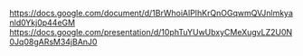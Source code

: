 https://docs.google.com/document/d/1BrWhoiAlPIhKrQnOGqwmQVJnlmkyanld0Ykj0p44eGM
https://docs.google.com/presentation/d/10phTuYUwUbxyCMeXugvLZ2U0N0Jq08gARsM34jBAnJ0